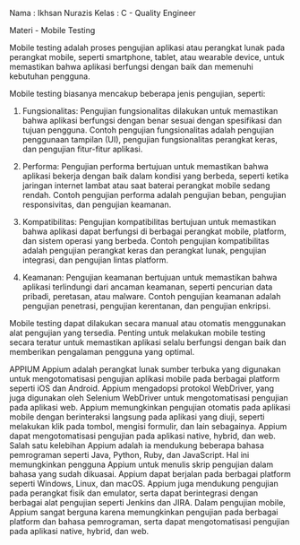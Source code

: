 Nama : Ikhsan Nurazis
Kelas : C - Quality Engineer

Materi - Mobile Testing

Mobile testing adalah proses pengujian aplikasi atau perangkat lunak pada perangkat mobile, seperti smartphone, tablet, atau wearable device, untuk memastikan bahwa aplikasi berfungsi dengan baik dan memenuhi kebutuhan pengguna.

Mobile testing biasanya mencakup beberapa jenis pengujian, seperti:

1. Fungsionalitas: Pengujian fungsionalitas dilakukan untuk memastikan bahwa aplikasi berfungsi dengan benar sesuai dengan spesifikasi dan tujuan pengguna. Contoh pengujian fungsionalitas adalah pengujian penggunaan tampilan (UI), pengujian fungsionalitas perangkat keras, dan pengujian fitur-fitur aplikasi.

2. Performa: Pengujian performa bertujuan untuk memastikan bahwa aplikasi bekerja dengan baik dalam kondisi yang berbeda, seperti ketika jaringan internet lambat atau saat baterai perangkat mobile sedang rendah. Contoh pengujian performa adalah pengujian beban, pengujian responsivitas, dan pengujian keamanan.

3. Kompatibilitas: Pengujian kompatibilitas bertujuan untuk memastikan bahwa aplikasi dapat berfungsi di berbagai perangkat mobile, platform, dan sistem operasi yang berbeda. Contoh pengujian kompatibilitas adalah pengujian perangkat keras dan perangkat lunak, pengujian integrasi, dan pengujian lintas platform.

4. Keamanan: Pengujian keamanan bertujuan untuk memastikan bahwa aplikasi terlindungi dari ancaman keamanan, seperti pencurian data pribadi, peretasan, atau malware. Contoh pengujian keamanan adalah pengujian penetrasi, pengujian kerentanan, dan pengujian enkripsi.

Mobile testing dapat dilakukan secara manual atau otomatis menggunakan alat pengujian yang tersedia. Penting untuk melakukan mobile testing secara teratur untuk memastikan aplikasi selalu berfungsi dengan baik dan memberikan pengalaman pengguna yang optimal.

APPIUM 
Appium adalah perangkat lunak sumber terbuka yang digunakan untuk mengotomatisasi pengujian aplikasi mobile pada berbagai platform seperti iOS dan Android. Appium mengadopsi protokol WebDriver, yang juga digunakan oleh Selenium WebDriver untuk mengotomatisasi pengujian pada aplikasi web.
Appium memungkinkan pengujian otomatis pada aplikasi mobile dengan berinteraksi langsung pada aplikasi yang diuji, seperti melakukan klik pada tombol, mengisi formulir, dan lain sebagainya. Appium dapat mengotomatisasi pengujian pada aplikasi native, hybrid, dan web.
Salah satu kelebihan Appium adalah ia mendukung beberapa bahasa pemrograman seperti Java, Python, Ruby, dan JavaScript. Hal ini memungkinkan pengguna Appium untuk menulis skrip pengujian dalam bahasa yang sudah dikuasai.
Appium dapat berjalan pada berbagai platform seperti Windows, Linux, dan macOS. Appium juga mendukung pengujian pada perangkat fisik dan emulator, serta dapat berintegrasi dengan berbagai alat pengujian seperti Jenkins dan JIRA.
Dalam pengujian mobile, Appium sangat berguna karena memungkinkan pengujian pada berbagai platform dan bahasa pemrograman, serta dapat mengotomatisasi pengujian pada aplikasi native, hybrid, dan web.






